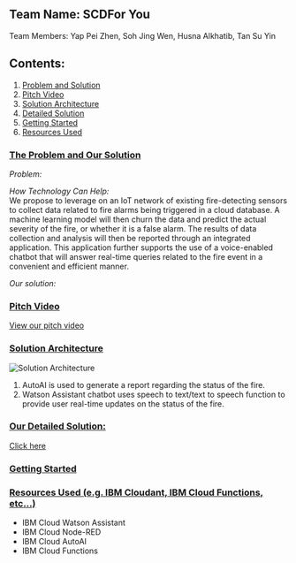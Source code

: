 ## Team Name: SCDFor You 
Team Members: Yap Pei Zhen, Soh Jing Wen, Husna Alkhatib, Tan Su Yin

## Contents:
1. [Problem and Solution](#problem)
2. [Pitch Video](#video)
3. [Solution Architecture](#archi)
4. [Detailed Solution](#details)
5. [Getting Started](#start)
6. [Resources Used](#techstack)  


### <ins>The Problem and Our Solution</ins><a name="problem"></a>
*Problem:*    


*How Technology Can Help:*  
We propose to leverage on an IoT network of existing fire-detecting sensors to collect data related to fire alarms being triggered in a cloud database. A machine learning model will then churn the data and predict the actual severity of the fire, or whether it is a false alarm. The results of data collection and analysis will then be reported through an integrated application. This application further supports the use of a voice-enabled chatbot that will answer real-time queries related to the fire event in a convenient and efficient manner.   

*Our solution:*    


### <ins>Pitch Video</ins> <a name="video"></a>
[View our pitch video]()   


### <ins>Solution Architecture</ins> <a name="archi"></a>
![Solution Architecture](https://i.ibb.co/3CTC9r9/Architecture.png)
1. AutoAI is used to generate a report regarding the status of the fire.
2. Watson Assistant chatbot uses speech to text/text to speech function to provide user real-time updates on the status of the fire.   


### <ins>Our Detailed Solution:</ins> <a name="details"></a>
[Click here](https://docs.google.com/document/d/1Xt8jDAQUd6ObM6Ji-OM-lAKlcjm6SdfbqoBJ46labT0/edit?usp=sharing)


### <ins>Getting Started</ins> <a name="start"></a>   


### <ins>Resources Used (e.g. IBM Cloudant, IBM Cloud Functions, etc...)</ins> <a name="techstack"></a>
* IBM Cloud Watson Assistant 
* IBM Cloud Node-RED
* IBM Cloud AutoAI 
* IBM Cloud Functions 
